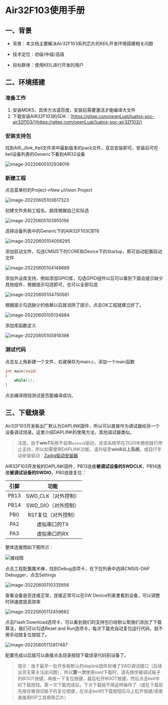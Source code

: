 # Air32F103使用手册

## 一、背景

- 背景：本文档主要解决Air32F103系列芯片的KEIL开发环境搭建相关问题

- 技术定位：初级/中级/高级

- 目标群体：使用KEIL进行开发的用户

## 二、环境搭建

### 准备工作

1. 安装MDK5，具体方法请百度，安装后需要激活才能编译大文件
2. 下载安装AIR32F103的SDK：[https://gitee.com/openLuat/luatos-soc-air32f103/](https://gitee.com/openLuat/luatos-soc-air32f103/)

### 安装支持包

找到AIR_Jlink_Keil文件夹中最新版本的pack文件，双击安装即可，安装后可在keil设备列表的Generic下看到AIR32设备

![image-20220605102938019](img/image-20220605102938019.png)

### 新建工程

点击菜单栏的Project->New μVision Project

![image-20220605103617323](img/image-20220605103617323.png)

创建文件夹和工程名，路径根据自己实际选

![image-20220605103955156](img/image-20220605103955156.png)

选择设备列表中的Generic下的AIR32F103CBT6

![image-20220605104056295](img/image-20220605104056295.png)

添加启动文件，勾选CMSIS下的CORE和Device下的Startup，即可自动配置启动文件

![image-20220605104148689](img/image-20220605104148689.png)

添加外设库支持，例如添加GPIO库，勾选GPIO组件以后可以看到下面会提示缺少其他组件，根据提示勾选即可，也可以全部勾选

![image-20220605104750561](img/image-20220605104750561.png)

根据提示勾选缺少的依赖以后就消除了提示，点击OK工程就建立好了。

![image-20220605105134984](img/image-20220605105134984.png)

添加库函数定义

![image-20220605105919398](img/image-20220605105919398.png)

### 测试代码

点击左上角新建一个文件，右键保存为main.c，添加一个main函数

```c
int main(void)
{
	while(1);
}
```

点击编译按钮测试是否能编译成功。

## 三、下载烧录

Air32F103开发板出厂默认为DAPLINK固件，所以可以直接作为调试器给另一个设备调试烧录。这里介绍DAPLINK的使用方法，其他调试器类似。

> 注意，由于**win7**系统不自带`winusb`驱动，且该系统早在2020年微软就已停止支持，所以如需使用DAPLINK功能，请升级至**win8以上系统**，或自行手动安装驱动：[Zadig驱动安装器](https://zadig.akeo.ie/)

AIR32F103开发板的DAPLINK固件，PB13连接**被调试设备的SWDCLK**，PB14连接**被调试设备的SWDIO**，PB0连接复位：

|引脚|功能|
|:-:|:-:|
|PB13|SWD_CLK（对外控制）|
|PB14|SWD_DIO（对外控制）|
|PB0|RST复位（对外控制）|
|PA2|虚拟串口的TX|
|PA3|虚拟串口的RX|

整体连接图如下图所示：

![接线图](img/connect_dap.png)

点击工程配置魔术棒，找到Debug选项卡，在下拉列表中选择CMSIS-DAP Debugger，点击Settings

![image-20220605110335656](img/image-20220605110335656.png)

查看设备是否连接正常，连接正常可以在SW Device列表里看到设备，可以调整时钟速度提高效率

![image-20220605112459682](img/image-20220605112459682.png)

点击Flash Download选项卡，可以看到我们的支持包已经默认帮我们添加了下载算法，我们可以勾选Reset and Run选项卡，每次下载完自动复位运行代码，就不用手动按复位按钮了。

![image-20220605112817487](img/image-20220605112817487.png)

配置完成以后就可以直接点击烧录按钮下载烧录代码到设备了。

> 提示：由于最早一批开发板默认的daplink固件封堵了SWD调试接口（后续出货无需关注此问题），所以**第一次**使用swd下载时，请先按住被调试板子的BOOT按键，再按一下复位按键，最后松开BOOT按键，然后点击keil中的下载按钮。第一次下载完成后，下次下载就不用这样操作了（或在下载前先按住被调试板子的复位按键，在点击keil的下载按钮后马上松开按键/或者直接用ISP工具擦除芯片）
